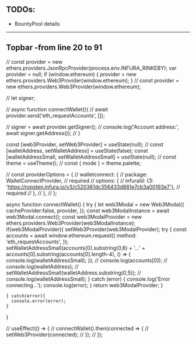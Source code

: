 ## TODOs:

- BountyPool details

---

## Topbar -from line 20 to 91

// const provider = new ethers.providers.JsonRpcProvider(process.env.INFURA_RINKEBY);
var provider = null;
if (window.ethereum) {
provider = new ethers.providers.Web3Provider(window.ethereum);
}
// const provider = new ethers.providers.Web3Provider(window.ethereum);

// let signer;

// async function connectWallet(){
// await provider.send('eth_requestAccounts', []);

// signer = await provider.getSigner();
// console.log('Account address:', await signer.getAddress());
// }

const [web3Provider, setWeb3Provider] = useState(null);
// const [walletAddress, setWalletAddress] = useState(false);
const [walletAddressSmall, setWalletAddressSmall] = useState(null);
// const theme = useTheme();
// const { mode } = theme.palette;

// const providerOptions = {
// walletconnect: {
// package: WalletConnectProvider, // required
// options: {
// infuraId: {3: 'https://ropsten.infura.io/v3/c520361dc356433d881e7cb3a00193e7'}, // required
// },
// },
// };

async function connectWallet() {
try {
let web3Modal = new Web3Modal({
cacheProvider:false,
provider,
});
const web3ModalInstance = await web3Modal.connect();
const web3ModalProvider = new ethers.providers.Web3Provider(web3ModalInstance);
if(web3ModalProvider){
setWeb3Provider(web3ModalProvider);
try {
const accounts = await window.ethereum.request({
method: 'eth_requestAccounts',
});
setWalletAddressSmall(accounts[0].substring(0,6) + '...' + accounts[0].substring(accounts[0].length-4), () => {
console.log(walletAddressSmall);
});
// console.log(accounts[0]);
// console.log(walletAddress);
// setWalletAddressSmall(walletAddress.substring(0,5));
// console.log(walletAddressSmall);
} catch (error) {
console.log('Error connecting...');
console.log(error);
}
return web3ModalProvider;
}

    } catch(error){
      console.error(error);
    }

}

// useEffect(() => {
// connectWallet().then(connected => {
// setWeb3Provider(connected);
// });
// });
